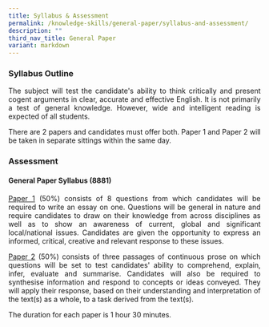 ```yaml
---
title: Syllabus & Assessment
permalink: /knowledge-skills/general-paper/syllabus-and-assessment/
description: ""
third_nav_title: General Paper
variant: markdown
---
```

<div align="justify">
	
<h3>Syllabus Outline</h3>

<p>
The subject will test the candidate's ability to think critically and present cogent arguments in clear, accurate and effective English. It is not primarily a test of general knowledge. However, wide and intelligent reading is expected of all students.</p>
 
<p>
There are 2 papers and candidates must offer both. Paper 1 and Paper 2 will be taken in separate sittings within the same day.</p>
 
<h3>Assessment</h3>

<h4>General Paper Syllabus (8881)</h4>

<p>
<u>Paper 1</u> (50%) consists of 8 questions from which candidates will be required to write an essay on one. Questions will be general in nature and require candidates to draw on their knowledge from across disciplines as well as to show an awareness of current, global and significant local/national issues. Candidates are given the opportunity to express an informed, critical, creative and relevant response to these issues.</p>

<p>
<u>Paper 2</u> (50%) consists of three passages of continuous prose on which questions will be set to test candidates' ability to comprehend, explain, infer, evaluate and summarise. Candidates will also be required to synthesise information and respond to concepts or ideas conveyed. They will apply their response, based on their understanding and interpretation of the text(s) as a whole, to a task derived from the text(s).</p>

<p>
The duration for each paper is 1 hour 30 minutes.</p>
 
</div>